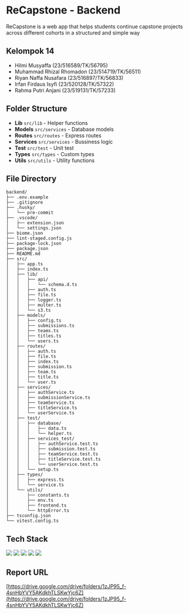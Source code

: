 # ReCapstone - Backend

ReCapstone is a web app that helps students continue capstone projects across different cohorts in a structured and simple way

## Kelompok 14

- Hilmi Musyaffa (23/516589/TK/56795)
- Muhammad Rhizal Rhomadon (23/514719/TK/56511)
- Riyan Naffa Nusafara (23/516897/TK/56833)
- Irfan Firdaus Isyfi (23/520128/TK/57322)
- Rahma Putri Anjani (23/519131/TK/57233)

## Folder Structure

- **Lib** `src/lib` - Helper functions
- **Models** `src/services` - Database models
- **Routes** `src/routes` - Express routes
- **Services** `src/services` - Bussiness logic
- **Test** `src/test` - Unit test
- **Types** `src/types` - Custom types
- **Utils** `src/utils` - Utility functions

## File Directory

```
backend/
├── .env.example
├── .gitignore
├── .husky/
│   └── pre-commit
├── .vscode/
│   ├── extension.json
│   └── settings.json
├── biome.json
├── lint-staged.config.js
├── package-lock.json
├── package.json
├── README.md
├── src/
│   ├── app.ts
│   ├── index.ts
│   ├── lib/
│   │   ├── api/
│   │   │   └── schema.d.ts
│   │   ├── auth.ts
│   │   ├── file.ts
│   │   ├── logger.ts
│   │   ├── multer.ts
│   │   └── s3.ts
│   ├── models/
│   │   ├── config.ts
│   │   ├── submissions.ts
│   │   ├── teams.ts
│   │   ├── titles.ts
│   │   └── users.ts
│   ├── routes/
│   │   ├── auth.ts
│   │   ├── file.ts
│   │   ├── index.ts
│   │   ├── submission.ts
│   │   ├── team.ts
│   │   ├── title.ts
│   │   └── user.ts
│   ├── services/
│   │   ├── authService.ts
│   │   ├── submissionService.ts
│   │   ├── teamService.ts
│   │   ├── titleService.ts
│   │   └── userService.ts
│   ├── test/
│   │   ├── database/
│   │   │   ├── data.ts
│   │   │   └── helper.ts
│   │   ├── services_test/
│   │   │   ├── authService.test.ts
│   │   │   ├── submission.test.ts
│   │   │   ├── teamService.test.ts
│   │   │   ├── titleService.test.ts
│   │   │   └── userService.test.ts
│   │   └── setup.ts
│   ├── types/
│   │   ├── express.ts
│   │   └── service.ts
│   └── utils/
│       ├── constants.ts
│       ├── env.ts
│       ├── frontend.ts
│       └── httpError.ts
├── tsconfig.json
└── vitest.config.ts
```

## Tech Stack

<img src="https://img.shields.io/badge/-TypeScript-3178C6?style=for-the-badge&logo=typescript&logoColor=white"/>
<img src="https://img.shields.io/badge/-Express-000000?style=for-the-badge&logo=express&logoColor=white"/>
<img src="https://img.shields.io/badge/-MinIO-C72E49?style=for-the-badge&logo=minio&logoColor=white"/>
<img src="https://img.shields.io/badge/-MongoDB-47A248?style=for-the-badge&logo=mongodb&logoColor=white"/>
<img src="https://img.shields.io/badge/-Docker-2496ED?style=for-the-badge&logo=docker&logoColor=white"/>

## Report URL

[https://drive.google.com/drive/folders/1zJP95_f-4snHbYVY5AKdkhTLSKwYjc6Z](https://drive.google.com/drive/folders/1zJP95_f-4snHbYVY5AKdkhTLSKwYjc6Z)
